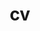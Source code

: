 ---
layout: cv
permalink: /cv/
title: cv
nav: true
nav_order: 1
# cv_pdf: example_pdf.pdf
# description: This is a description of the page. You can modify it in '_pages/cv.md'. You can also change or remove the top pdf download button.
toc:
  sidebar: left
---